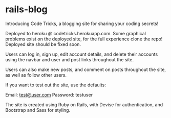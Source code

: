 # rails-blog

Introducing Code Tricks, a blogging site for sharing your coding secrets!

Deployed to heroku @ codetricks.herokuapp.com. Some graphical problems exist on the deployed site, for the full experience clone the repo! Deployed site should be fixed soon.

Users can log in, sign up, edit account details, and delete their accounts using the navbar and user and post links throughout the site.

Users can also make new posts, and comment on posts throughout the site, as well as follow other users.

If you want to test out the site, use the defaults:

Email: test@user.com
Password: testuser

The site is created using Ruby on Rails, with Devise for authentication, and Bootstrap and Sass for styling.

